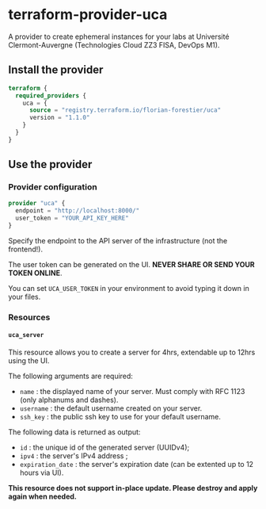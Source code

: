 # terraform-provider-uca

A provider to create ephemeral instances for your labs at Université Clermont-Auvergne (Technologies Cloud ZZ3 FISA, DevOps M1).

## Install the provider

```tf
terraform {
  required_providers {
    uca = {
      source = "registry.terraform.io/florian-forestier/uca"
      version = "1.1.0"
    }
  }
}
```

## Use the provider

### Provider configuration

```tf
provider "uca" {
  endpoint = "http://localhost:8000/"
  user_token = "YOUR_API_KEY_HERE"
}
```

Specify the endpoint to the API server of the infrastructure (not the frontend!).

The user token can be generated on the UI. **NEVER SHARE OR SEND YOUR TOKEN ONLINE**.

You can set `UCA_USER_TOKEN` in your environment to avoid typing it down in your files.

### Resources

#### `uca_server`

This resource allows you to create a server for 4hrs, extendable up to 12hrs using the UI.

The following arguments are required:
* `name` : the displayed name of your server. Must comply with RFC 1123 (only alphanums and dashes).
* `username` : the default username created on your server.
* `ssh_key` : the public ssh key to use for your default username.

The following data is returned as output:

* `id` : the unique id of the generated server (UUIDv4);
* `ipv4` : the server's IPv4 address ;
* `expiration_date` : the server's expiration date (can be extented up to 12 hours via UI).

**This resource does not support in-place update. Please destroy and apply again when needed.**